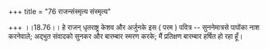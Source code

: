 +++
title = "76 राजन्संस्मृत्य संस्मृत्य"

+++
।।18.76।। हे राजन् धृतराष्ट्र केशव और अर्जुनके इस ( परम ) पवित्र --
सुननेमात्रसे पापोंका नाश करनेवाले; अद्भुत संवादको सुनकर और बारम्बार
स्मरण करके; मैं प्रतिक्षण बारम्बार हर्षित हो रहा हूँ।
